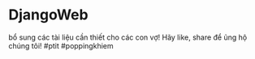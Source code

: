 # DjangoWeb
bổ sung các tài liệu cần thiết cho các con vợ! Hãy like, share để ủng hộ chúng tôi! #ptit #poppingkhiem
